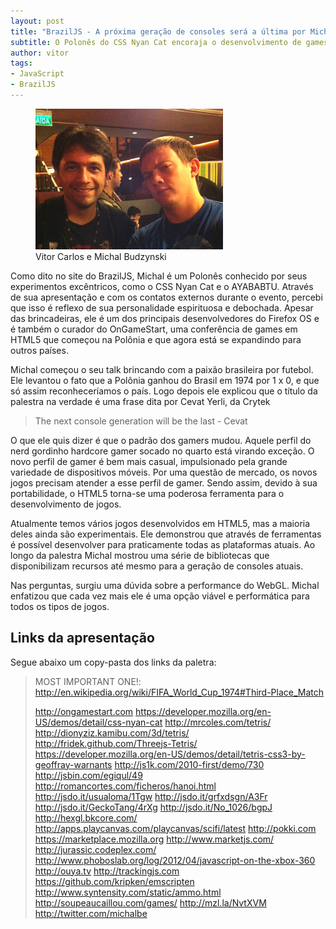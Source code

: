 ```yaml
---
layout: post
title: "BrazilJS - A próxima geração de consoles será a última por Michal Budzynski"
subtitle: O Polonês do CSS Nyan Cat encoraja o desenvolvimento de games em HTML5
author: vitor
tags:
- JavaScript
- BrazilJS
---
```


<figure>
  <img src="/images/braziljs-2012/michal-budzynski.jpg" alt="Vitor Carlos e Michal Budzynski" width="300">
  <figcaption>Vitor Carlos e Michal Budzynski</figcaption>
</figure>

Como dito no site do BrazilJS, Michal é um Polonês conhecido por seus experimentos excêntricos, como o CSS Nyan Cat e o AYABABTU. Através de sua apresentação e com os contatos externos durante o evento, percebi que isso é reflexo de sua personalidade espirituosa e debochada. Apesar das brincadeiras, ele é um dos principais desenvolvedores do Firefox OS e é também o curador do OnGameStart, uma conferência de games em HTML5 que começou na Polônia e que agora está se expandindo para outros países.

Michal começou o seu talk brincando com a paixão brasileira por futebol. Ele levantou o fato que a Polônia ganhou do Brasil em 1974 por 1 x 0, e que só assim reconheceríamos o país. Logo depois ele explicou que o título da palestra na verdade é uma frase dita por Cevat Yerli, da Crytek

> The next console generation will be the last - Cevat

O que ele quis dizer é que o padrão dos gamers mudou. Aquele perfil do nerd gordinho hardcore gamer socado no quarto está virando exceção. O novo perfil de gamer é bem mais casual, impulsionado pela grande variedade de dispositivos móveis. Por uma questão de mercado, os novos jogos precisam atender a esse perfil de gamer. Sendo assim, devido à sua portabilidade, o HTML5 torna-se uma poderosa ferramenta para o desenvolvimento de jogos.

Atualmente temos vários jogos desenvolvidos em HTML5, mas a maioria deles ainda são experimentais. Ele demonstrou que através de ferramentas é possível desenvolver para praticamente todas as plataformas atuais. Ao longo da palestra Michal mostrou uma série de bibliotecas que disponibilizam recursos até mesmo para a geração de consoles atuais.

Nas perguntas, surgiu uma dúvida sobre a performance do WebGL. Michal enfatizou que cada vez mais ele é uma opção viável e performática para todos os tipos de jogos.

## Links da apresentação

Segue abaixo um copy-pasta dos links da paletra:

> MOST IMPORTANT ONE!: http://en.wikipedia.org/wiki/FIFA_World_Cup_1974#Third-Place_Match
> 
> http://ongamestart.com
> https://developer.mozilla.org/en-US/demos/detail/css-nyan-cat
> http://mrcoles.com/tetris/ 
> http://dionyziz.kamibu.com/3d/tetris/
> http://fridek.github.com/Threejs-Tetris/
> https://developer.mozilla.org/en-US/demos/detail/tetris-css3-by-geoffray-warnants
> http://js1k.com/2010-first/demo/730
> http://jsbin.com/egiqul/49
> http://romancortes.com/ficheros/hanoi.html
> http://jsdo.it/usualoma/1Tgw
> http://jsdo.it/grfxdsgn/A3Fr
> http://jsdo.it/GeckoTang/4rXg
> http://jsdo.it/No_1026/bgpJ
> http://hexgl.bkcore.com/
> http://apps.playcanvas.com/playcanvas/scifi/latest
> http://pokki.com
> https://marketplace.mozilla.org
> http://www.marketjs.com/
> http://jurassic.codeplex.com/
> http://www.phoboslab.org/log/2012/04/javascript-on-the-xbox-360
> http://ouya.tv
> http://trackingjs.com
> https://github.com/kripken/emscripten
> http://www.syntensity.com/static/ammo.html
> http://soupeaucaillou.com/games/
> http://mzl.la/NvtXVM
> http://twitter.com/michalbe
